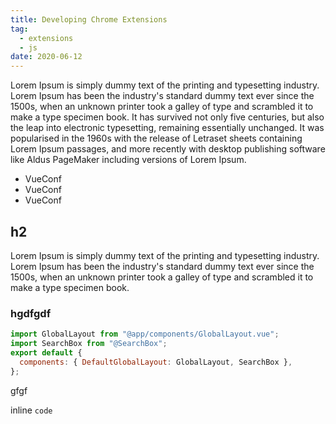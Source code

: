 ```yaml
---
title: Developing Chrome Extensions
tag:
  - extensions
  - js
date: 2020-06-12
---
```


Lorem Ipsum is simply dummy text of the printing and typesetting industry. Lorem Ipsum has been the industry's standard dummy text ever since the 1500s, when an unknown printer took a galley of type and scrambled it to make a type specimen book. It has survived not only five centuries, but also the leap into electronic typesetting, remaining essentially unchanged. It was popularised in the 1960s with the release of Letraset sheets containing Lorem Ipsum passages, and more recently with desktop publishing software like Aldus PageMaker including versions of Lorem Ipsum.

<!-- more -->

- VueConf
- VueConf
- VueConf

## h2

Lorem Ipsum is simply dummy text of the printing and typesetting industry. Lorem Ipsum has been the industry's standard dummy text ever since the 1500s, when an unknown printer took a galley of type and scrambled it to make a type specimen book.

### hgdfgdf

```js
import GlobalLayout from "@app/components/GlobalLayout.vue";
import SearchBox from "@SearchBox";
export default {
  components: { DefaultGlobalLayout: GlobalLayout, SearchBox },
};
```

gfgf

inline `code`
